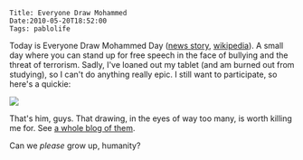     Title: Everyone Draw Mohammed
    Date:2010-05-20T18:52:00
    Tags: pablolife

Today is Everyone Draw Mohammed Day ([news story][1], [wikipedia][2]).  A small
day where you can stand up for free  speech in the face of bullying and the
threat of terrorism. Sadly, I've loaned out my tablet (and am burned out from
studying), so I can't do anything really epic. I still want to participate, so
here's a quickie:

[![][3]][4]

<!-- more -->

That's him, guys. That drawing, in the eyes of way too many, is worth killing
me for. See [a whole blog of them][5].

Can we _please_ grow up, humanity?


   [1]: http://www.mynorthwest.com/?nid=11&sid=313170
   [2]: http://en.wikipedia.org/wiki/Everybody_Draw_Mohammed_Day
   [3]: http://1.bp.blogspot.com/_3ys1dwfzc2w/S_XoYXnA5KI/AAAAAAAAAF4/oMPFmrWF1wo/s320/mohammed.jpg
   [4]: http://1.bp.blogspot.com/_3ys1dwfzc2w/S_XoYXnA5KI/AAAAAAAAAF4/oMPFmrWF1wo/s1600/mohammed.jpg
   [5]: http://everyonedrawmohammed.blogspot.com/
